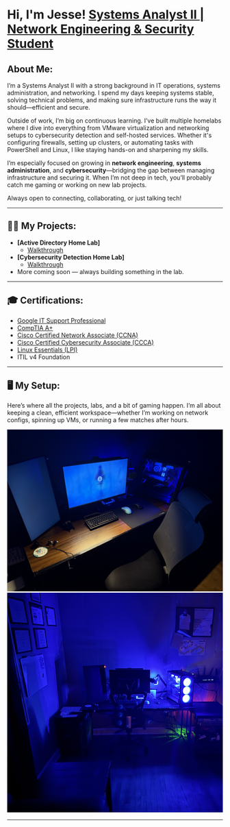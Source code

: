 <h1>Hi, I'm Jesse! <a href="https://www.linkedin.com/in/jjstanford314/">Systems Analyst II | Network Engineering & Security Student</a> </h1>

<h2>About Me:</h2>
I’m a Systems Analyst II with a strong background in IT operations, systems administration, and networking. I spend my days keeping systems stable, solving technical problems, and making sure infrastructure runs the way it should—efficient and secure.

Outside of work, I’m big on continuous learning. I’ve built multiple homelabs where I dive into everything from VMware virtualization and networking setups to cybersecurity detection and self-hosted services. Whether it's configuring firewalls, setting up clusters, or automating tasks with PowerShell and Linux, I like staying hands-on and sharpening my skills.

I’m especially focused on growing in **network engineering**, **systems administration**, and **cybersecurity**—bridging the gap between managing infrastructure and securing it. When I’m not deep in tech, you’ll probably catch me gaming or working on new lab projects.

Always open to connecting, collaborating, or just talking tech!

---

<h2>👨‍💻 My Projects:</h2>

- <b>[Active Directory Home Lab]</b>
  - [Walkthrough](https://github.com/jstanford314/ActiveDirectoryLab)
- <b>[Cybersecurity Detection Home Lab]</b>
  - [Walkthrough](https://github.com/jstanford314/DetectionHomeLab)
- More coming soon — always building something in the lab.

---

<h2>🎓 Certifications:</h2>

- [Google IT Support Professional](https://coursera.org/share/8a8fd262d96165fe0addc9a00cce14f8)
- [CompTIA A+](https://www.credly.com/badges/67bdcab5-ca9b-436b-a80c-5e5736e89013/linked_in_profile)
- [Cisco Certified Network Associate (CCNA)](https://www.credly.com/earner/earned/badge/bac0e54e-873b-4d1b-aca2-c9dc004a019a)
- [Cisco Certified Cybersecurity Associate (CCCA)](https://www.credly.com/earner/earned/badge/03b627ee-d350-4a81-889e-a116338d843b)
- [Linux Essentials (LPI)](https://www.credly.com/earner/earned/badge/14f5d66e-61e2-403a-96d2-d0754e2566f6)
- ITIL v4 Foundation

---

<h2>🖥️ My Setup:</h2>

Here’s where all the projects, labs, and a bit of gaming happen. I’m all about keeping a clean, efficient workspace—whether I’m working on network configs, spinning up VMs, or running a few matches after hours.

<img src="IMG_0342.jpg" alt="Desk Setup" width="600"/>

<img src="IMG_0343.jpg" alt="Full Setup View" width="600"/>

---

<!-- Commented out for future updates -->
<!--
<h2>📺 YouTube Videos</h2>

-

<h2> 🤳 Connect with me:</h2>

[<img align="left" alt="JesseStanford | LinkedIn" width="22px" src="https://cdn.jsdelivr.net/npm/simple-icons@v3/icons/linkedin.svg" />][linkedin]
-->

[linkedin]: https://linkedin.com/in/jjstanford314
